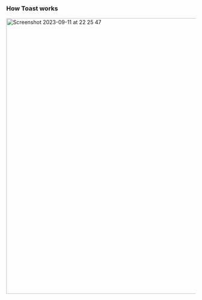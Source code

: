 ### How Toast works

<img width="732" alt="Screenshot 2023-09-11 at 22 25 47" src="https://github.com/comfortdelgro/compass-design/assets/119040724/c65681db-88ff-483b-9183-52e6a3df3132">
